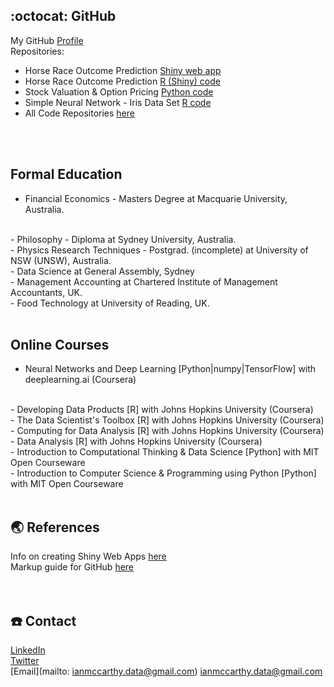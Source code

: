 ## :octocat: GitHub
My GitHub [Profile](https://github.com/ismccarthy)
<br>
Repositories:
  - Horse Race Outcome Prediction [Shiny web app](https://ianmccarthy.shinyapps.io/HorseRace/)
  - Horse Race Outcome Prediction [R (Shiny) code](https://github.com/ismccarthy/HorseRace_App)
  - Stock Valuation & Option Pricing [Python code](https://github.com/ismccarthy/StockValuation)
  - Simple Neural Network - Iris Data Set [R code](https://github.com/ismccarthy/IrisNeuralNetwork)
  - All Code Repositories [here](https://github.com/ismccarthy)
<br>
<br>

## Formal Education
  - Financial Economics - Masters Degree at Macquarie University, Australia.
<br>
  - Philosophy - Diploma at Sydney University, Australia.
<br>
  - Physics Research Techniques - Postgrad. (incomplete) at University of NSW (UNSW), Australia.
<br>
  - Data Science at General Assembly, Sydney
<br>
  - Management Accounting at Chartered Institute of Management Accountants, UK.
<br>
  - Food Technology at University of Reading, UK.
<br>
<br>

## Online Courses
- Neural Networks and Deep Learning [Python|numpy|TensorFlow] with deeplearning.ai (Coursera)
<br>
- Developing Data Products [R] with Johns Hopkins University (Coursera)
<br>
- The Data Scientist's Toolbox [R] with Johns Hopkins University (Coursera)
<br>
- Computing for Data Analysis [R] with Johns Hopkins University (Coursera)
<br>
- Data Analysis [R] with Johns Hopkins University (Coursera)
<br>
- Introduction to Computational Thinking & Data Science [Python] with MIT Open Courseware
<br>
- Introduction to Computer Science & Programming using Python [Python] with MIT Open Courseware
<br>
<br>


## :earth_asia: References
Info on creating Shiny Web Apps [here](https://shiny.rstudio.com/)
<br>
Markup guide for GitHub [here](https://guides.github.com/features/mastering-markdown/)
<br>
<br>
<br>

## :telephone: Contact
[LinkedIn](https://www.linkedin.com/in/ismccarthy/)
<br>
[Twitter](https://twitter.com/iansmccarthy)
<br>
[Email](mailto: ianmccarthy.data@gmail.com) ianmccarthy.data@gmail.com
<br>
<br>
<br>
